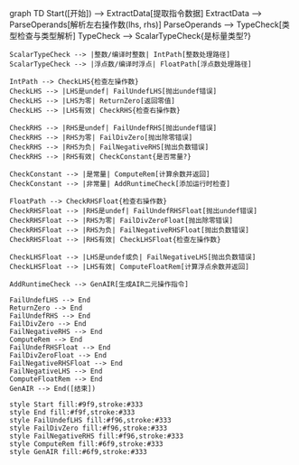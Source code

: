 graph TD
    Start([开始]) --> ExtractData[提取指令数据]
    ExtractData --> ParseOperands[解析左右操作数(lhs, rhs)]
    ParseOperands --> TypeCheck[类型检查与类型解析]
    TypeCheck --> ScalarTypeCheck{是标量类型?}
    
    ScalarTypeCheck --> |整数/编译时整数| IntPath[整数处理路径]
    ScalarTypeCheck --> |浮点数/编译时浮点| FloatPath[浮点数处理路径]
    
    IntPath --> CheckLHS{检查左操作数}
    CheckLHS --> |LHS是undef| FailUndefLHS[抛出undef错误]
    CheckLHS --> |LHS为零| ReturnZero[返回零值]
    CheckLHS --> |LHS有效| CheckRHS{检查右操作数}
    
    CheckRHS --> |RHS是undef| FailUndefRHS[抛出undef错误]
    CheckRHS --> |RHS为零| FailDivZero[抛出除零错误]
    CheckRHS --> |RHS为负| FailNegativeRHS[抛出负数错误]
    CheckRHS --> |RHS有效| CheckConstant{是否常量?}
    
    CheckConstant --> |是常量| ComputeRem[计算余数并返回]
    CheckConstant --> |非常量| AddRuntimeCheck[添加运行时检查]
    
    FloatPath --> CheckRHSFloat{检查右操作数}
    CheckRHSFloat --> |RHS是undef| FailUndefRHSFloat[抛出undef错误]
    CheckRHSFloat --> |RHS为零| FailDivZeroFloat[抛出除零错误]
    CheckRHSFloat --> |RHS为负| FailNegativeRHSFloat[抛出负数错误]
    CheckRHSFloat --> |RHS有效| CheckLHSFloat{检查左操作数}
    
    CheckLHSFloat --> |LHS是undef或负| FailNegativeLHS[抛出负数错误]
    CheckLHSFloat --> |LHS有效| ComputeFloatRem[计算浮点余数并返回]
    
    AddRuntimeCheck --> GenAIR[生成AIR二元操作指令]
    
    FailUndefLHS --> End
    ReturnZero --> End
    FailUndefRHS --> End
    FailDivZero --> End
    FailNegativeRHS --> End
    ComputeRem --> End
    FailUndefRHSFloat --> End
    FailDivZeroFloat --> End
    FailNegativeRHSFloat --> End
    FailNegativeLHS --> End
    ComputeFloatRem --> End
    GenAIR --> End([结束])
    
    style Start fill:#9f9,stroke:#333
    style End fill:#f9f,stroke:#333
    style FailUndefLHS fill:#f96,stroke:#333
    style FailDivZero fill:#f96,stroke:#333
    style FailNegativeRHS fill:#f96,stroke:#333
    style ComputeRem fill:#6f9,stroke:#333
    style GenAIR fill:#6f9,stroke:#333
